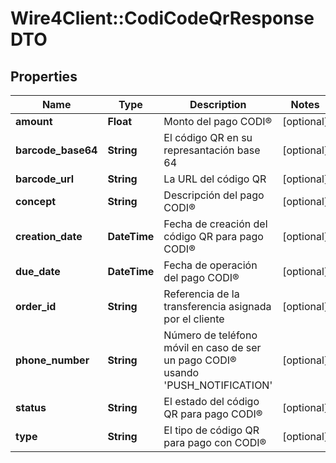 # Wire4Client::CodiCodeQrResponseDTO

## Properties
Name | Type | Description | Notes
------------ | ------------- | ------------- | -------------
**amount** | **Float** | Monto del pago CODI® | [optional] 
**barcode_base64** | **String** | El código QR en su represantación base 64 | [optional] 
**barcode_url** | **String** | La URL del código QR | [optional] 
**concept** | **String** | Descripción del pago CODI® | [optional] 
**creation_date** | **DateTime** | Fecha de creación del código QR para pago CODI® | [optional] 
**due_date** | **DateTime** | Fecha de operación del pago CODI® | [optional] 
**order_id** | **String** | Referencia de la transferencia asignada por el cliente | [optional] 
**phone_number** | **String** | Número de teléfono móvil en caso de ser un pago CODI® usando &#39;PUSH_NOTIFICATION&#39; | [optional] 
**status** | **String** | El estado del código QR para pago CODI® | [optional] 
**type** | **String** | El tipo de código QR para pago con CODI® | [optional] 


